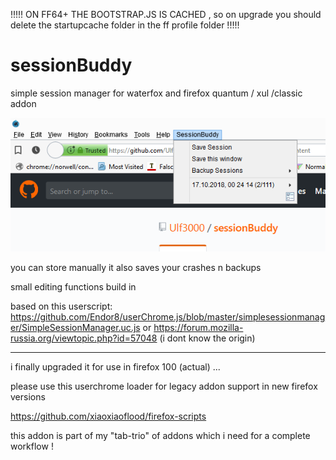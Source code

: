 !!!!! ON FF64+ THE BOOTSTRAP.JS IS CACHED , so on upgrade you should delete the startupcache folder in the ff profile folder !!!!!

# sessionBuddy
simple session manager for waterfox and firefox quantum / xul /classic addon

![GitHub Logo](screenshot.png)


you can store manually 
it also saves your crashes n backups 

small editing functions build in 

based on this userscript: 
https://github.com/Endor8/userChrome.js/blob/master/simplesessionmanager/SimpleSessionManager.uc.js
or
https://forum.mozilla-russia.org/viewtopic.php?id=57048
(i dont know the origin) 


--------

i finally upgraded it for use in firefox 100 (actual) ... 

please use this userchrome loader for legacy addon support in new firefox versions 

https://github.com/xiaoxiaoflood/firefox-scripts


this addon is part of my "tab-trio" of addons which i need for a complete workflow ! 
